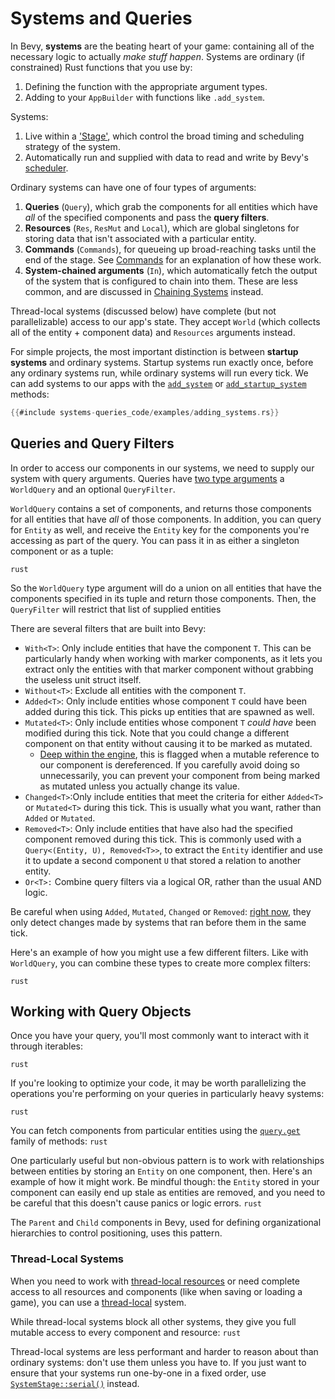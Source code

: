 # Systems and Queries

In Bevy, **systems** are the beating heart of your game: containing all of the necessary logic to actually *make stuff happen*.
Systems are ordinary (if constrained) Rust functions that you use by: 

1. Defining the function with the appropriate argument types.
2. Adding to your `AppBuilder` with functions like `.add_system`.

Systems:
1. Live within a ['Stage'](timing/scheduling-stages.md), which control the broad timing and scheduling strategy of the system.
2. Automatically run and supplied with data to read and write by Bevy's [scheduler](timing/scheduling-stages.md).

Ordinary systems can have one of four types of arguments:
1. **Queries** (`Query`), which grab the components for all entities which have *all* of the specified components and pass the **query filters**.
2. **Resources** (`Res`, `ResMut` and `Local`), which are global singletons for storing data that isn't associated with a particular entity.
3. **Commands** (`Commands`), for queueing up broad-reaching tasks until the end of the stage. See [Commands](communication/commands.md) for an explanation of how these work.
4. **System-chained arguments** (`In`), which automatically fetch the output of the system that is configured to chain into them. These are less common, and are discussed in [Chaining Systems](communication/chaining.md) instead.

Thread-local systems (discussed below) have complete (but not parallelizable) access to our app's state. They accept `World` (which collects all of the entity + component data) and `Resources` arguments instead.

For simple projects, the most important distinction is between **startup systems** and ordinary systems. Startup systems run exactly once, before any ordinary systems run, while ordinary systems will run every tick.
We can add systems to our apps with the [`add_system`](https://docs.rs/bevy/0.4.0/bevy/app/struct.AppBuilder.html#method.add_system) or [`add_startup_system`](https://docs.rs/bevy/0.4.0/bevy/app/struct.AppBuilder.html#method.add_startup_system) methods:

```rust
{{#include systems-queries_code/examples/adding_systems.rs}}
```

## Queries and Query Filters

In order to access our components in our systems, we need to supply our system with query arguments.
Queries have [two type arguments](https://docs.rs/bevy/0.4.0/bevy/ecs/struct.Query.html) a `WorldQuery` and an optional `QueryFilter`.

`WorldQuery` contains a set of components, and returns those components for all entities that have *all* of those components.
In addition, you can query for `Entity` as well, and receive the `Entity` key for the components you're accessing as part of the query.
You can pass it in as either a singleton component or as a tuple:

```rust```

So the `WorldQuery` type argument will do a union on all entities that have the components specified in its tuple and return those components. Then, the `QueryFilter` will restrict that list of supplied entities 

There are several filters that are built into Bevy:
- `With<T>`: Only include entities that have the component `T`. This can be particularly handy when working with marker components, as it lets you extract only the entities with that marker component without grabbing the useless unit struct itself.
- `Without<T>`: Exclude all entities with the component `T`.
- `Added<T>`: Only include entities whose component `T` could have been added during this tick. This picks up entities that are spawned as well.
- `Mutated<T>`: Only include entities whose component `T` *could have* been modified during this tick. Note that you could change a different component on that entity without causing it to be marked as mutated. 
  - [Deep within the engine](https://github.com/bevyengine/bevy/blob/457a8bd17d5f5d30a5a2fb6eabce7fc0b95bfc94/crates/bevy_ecs/src/core/borrow.rs#L168), this is flagged when a mutable reference to our component is dereferenced. 
  If you carefully avoid doing so unnecessarily, you can prevent your component from being marked as mutated unless you actually change its value.
- `Changed<T>`:Only include entities that meet the criteria for either `Added<T>` or `Mutated<T>` during this tick. This is usually what you want, rather than `Added` or `Mutated`.
- `Removed<T>`: Only include entities that have also had the specified component removed during this tick. This is commonly used with a `Query<(Entity, U), Removed<T>>`, to extract the `Entity` identifier and use it to update a second component `U` that stored a relation to another entity.
- `Or<T>:` Combine query filters via a logical OR, rather than the usual AND logic.

Be careful when using `Added`, `Mutated`, `Changed` or `Removed`: [right now](https://github.com/bevyengine/bevy/issues/68#issuecomment-751311732), they only detect changes made by systems that ran before them in the same tick.

Here's an example of how you might use a few different filters. Like with `WorldQuery`, you can combine these types to create more complex filters:

```rust```

## Working with Query Objects

Once you have your query, you'll most commonly want to interact with it through iterables:

```rust```

If you're looking to optimize your code, it may be worth parallelizing the operations you're performing on your queries in particularly heavy systems:

```rust```

You can fetch components from particular entities using the [`query.get`](https://docs.rs/bevy/0.4.0/bevy/ecs/struct.Query.html#method.get) family of methods:
```rust```

One particularly useful but non-obvious pattern is to work with relationships between entities by storing an `Entity` on one component, then. Here's an example of how it might work. Be mindful though: the `Entity` stored in your component can easily end up stale as entities are removed, and you need to be careful that this doesn't cause panics or logic errors.
```rust ```

The `Parent` and `Child` components in Bevy, used for defining organizational hierarchies to control positioning, uses this pattern.

### Thread-Local Systems

When you need to work with [thread-local resources](resources.md) or need complete access to all resources and components (like when saving or loading a game), you can use a [thread-local](https://docs.rs/bevy/0.4.0/bevy/ecs/prelude/trait.System.html#tymethod.run_thread_local) system.

While thread-local systems block all other systems, they give you full mutable access to every component and resource:
```rust ```

Thread-local systems are less performant and harder to reason about than ordinary systems: don't use them unless you have to. 
If you just want to ensure that your systems run one-by-one in a fixed order, use [`SystemStage::serial()`](https://docs.rs/bevy/0.4.0/bevy/ecs/struct.SystemStage.html#method.serial) instead.